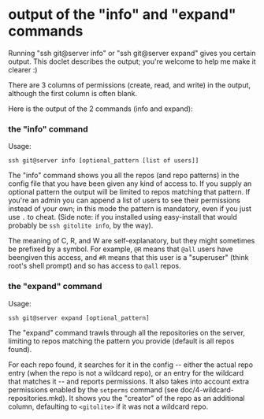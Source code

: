 # output of the "info" and "expand" commands

Running "ssh git@server info" or "ssh git@server expand" gives you certain
output.  This doclet describes the output; you're welcome to help me make it
clearer :)

There are 3 columns of permissions (create, read, and write) in the output,
although the first column is often blank.

Here is the output of the 2 commands (info and expand):

### the "info" command

Usage:

    ssh git@server info [optional_pattern [list of users]]

The "info" command shows you all the repos (and repo patterns) in the config
file that you have been given any kind of access to.  If you supply an
optional pattern the output will be limited to repos matching that pattern.
If you're an admin you can append a list of users to see their permissions
instead of your own; in this mode the pattern is mandatory, even if you just
use `.` to cheat.  (Side note: if you installed using easy-install that would
probably be `ssh gitolite info`, by the way).

The meaning of C, R, and W are self-explanatory, but they might sometimes be
prefixed by a symbol.  For example, `@R` means that `@all` users have
beengiven this access, and `#R` means that this user is a "superuser" (think
root's shell prompt) and so has access to `@all` repos.

### the "expand" command

Usage:

    ssh git@server expand [optional_pattern]

The "expand" command trawls through all the repositories on the server,
limiting to repos matching the pattern you provide (default is all repos
found).

For each repo found, it searches for it in the config -- either the actual
repo entry (when the repo is not a wildcard repo), or an entry for the
wildcard that matches it -- and reports permissions.  It also takes into
account extra permissions enabled by the `setperms` command (see
doc/4-wildcard-repositories.mkd).  It shows you the "creator" of the repo as
an additional column, defaulting to `<gitolite>` if it was not a wildcard
repo.
